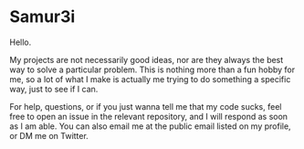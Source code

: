 # Samur3i #

Hello.

My projects are not necessarily good ideas, nor are they always the best way to solve a particular problem. This is nothing more than a fun hobby for me, so a lot of what I make is actually me trying to do something a specific way, just to see if I can.

For help, questions, or if you just wanna tell me that my code sucks, feel free to open an issue in the relevant repository, and I will respond as soon as I am able. You can also email me at the public email listed on my profile, or DM me on Twitter.
